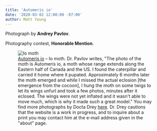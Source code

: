 ```yaml
---
title: 'Automeris io'
date: '2020-03-02 12:00:00 -07:00'
author: Matt Young
---
```


Photograph by **Andrey Pavlov**.

Photography contest, **Honorable Mention**.

<figure> 
<img src="{{ site.baseurl }}/uploads/2020/Pavlov.Automeris_Io.jpg" alt="Io moth"/>
<figcaption><a href="https://en.wikipedia.org/wiki/Automeris_io">Automeris io</a> &ndash; Io moth. Dr. Pavlov writes, "The photo of the moth is Automeris io, a moth whose range extends along the Eastern half of Canada and the US. I found the caterpillar and carried it home where it pupated. Approximately 6 months later the moth emerged and while I missed the actual eclosion [the emergence from the cocoon], I hung the moth on some twigs to let its wings unfurl and took a few photos, minutes after it eclosed. The wings were not yet inflated and it wasn't able to move much, which is why it made such a great model." You may find more photographs by Docta Drey <a href="https://www.drdreymsp.com/">here</a>. Dr. Drey cautions that the website is a work in progress, and to inquire about a print you may contact him at the e-mail address given in the "about" page.</figcaption>
</figure>


